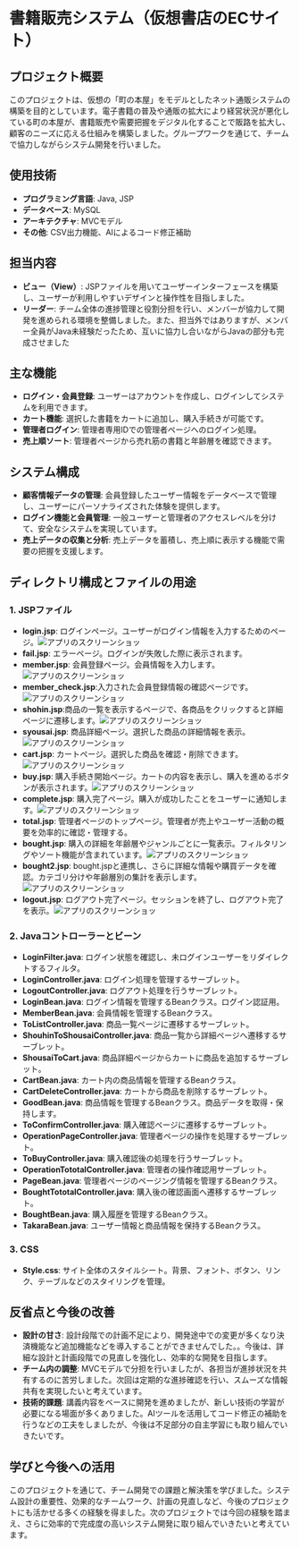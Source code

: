 # 書籍販売システム（仮想書店のECサイト）

## プロジェクト概要
このプロジェクトは、仮想の「町の本屋」をモデルとしたネット通販システムの構築を目的としています。電子書籍の普及や通販の拡大により経営状況が悪化している町の本屋が、書籍販売や需要把握をデジタル化することで販路を拡大し、顧客のニーズに応える仕組みを構築しました。グループワークを通じて、チームで協力しながらシステム開発を行いました。

## 使用技術
- **プログラミング言語**: Java, JSP
- **データベース**: MySQL
- **アーキテクチャ**: MVCモデル
- **その他**: CSV出力機能、AIによるコード修正補助

## 担当内容
- **ビュー（View）**: JSPファイルを用いてユーザーインターフェースを構築し、ユーザーが利用しやすいデザインと操作性を目指しました。
- **リーダー**: チーム全体の進捗管理と役割分担を行い、メンバーが協力して開発を進められる環境を整備しました。また、担当外ではありますが、メンバー全員がJava未経験だったため、互いに協力し合いながらJavaの部分も完成させました
  
## 主な機能
- **ログイン・会員登録**: ユーザーはアカウントを作成し、ログインしてシステムを利用できます。
- **カート機能**: 選択した書籍をカートに追加し、購入手続きが可能です。
- **管理者ログイン**: 管理者専用IDでの管理者ページへのログイン処理。
- **売上順ソート**: 管理者ページから売れ筋の書籍と年齢層を確認できます。

## システム構成
- **顧客情報データの管理**: 会員登録したユーザー情報をデータベースで管理し、ユーザーにパーソナライズされた体験を提供します。
- **ログイン機能と会員管理**: 一般ユーザーと管理者のアクセスレベルを分けて、安全なシステムを実現しています。
- **売上データの収集と分析**: 売上データを蓄積し、売上順に表示する機能で需要の把握を支援します。

## ディレクトリ構成とファイルの用途

### 1. **JSPファイル**
   - **login.jsp**: ログインページ。ユーザーがログイン情報を入力するためのページ。![アプリのスクリーンショッ](ec_takara/src/main/webapp/image/image1.png)
   - **fail.jsp**: エラーページ。ログインが失敗した際に表示されます。
   - **member.jsp**: 会員登録ページ。会員情報を入力します。![アプリのスクリーンショッ](ec_takara/src/main/webapp/image/image2.png)
   - **member_check.jsp**:入力された会員登録情報の確認ページです。![アプリのスクリーンショッ](ec_takara/src/main/webapp/image/image3.png)
   - **shohin.jsp**:商品の一覧を表示するページで、各商品をクリックすると詳細ページに遷移します。![アプリのスクリーンショッ](ec_takara/src/main/webapp/image/image4.png)
   - **syousai.jsp**: 商品詳細ページ。選択した商品の詳細情報を表示。![アプリのスクリーンショッ](ec_takara/src/main/webapp/image/image5.png)
   - **cart.jsp**: カートページ。選択した商品を確認・削除できます。![アプリのスクリーンショッ](ec_takara/src/main/webapp/image/image6.png)
   - **buy.jsp**: 購入手続き開始ページ。カートの内容を表示し、購入を進めるボタンが表示されます。![アプリのスクリーンショッ](ec_takara/src/main/webapp/image/image7.png)
   - **complete.jsp**: 購入完了ページ。購入が成功したことをユーザーに通知します。![アプリのスクリーンショッ](ec_takara/src/main/webapp/image/image8.png)
   - **total.jsp**: 管理者ページのトップページ。管理者が売上やユーザー活動の概要を効率的に確認・管理する。
   - **bought.jsp**: 購入の詳細を年齢層やジャンルごとに一覧表示。フィルタリングやソート機能が含まれています。![アプリのスクリーンショッ](ec_takara/src/main/webapp/image/image10.png)
   - **bought2.jsp**: bought.jspと連携し、さらに詳細な情報や購買データを確認。カテゴリ分けや年齢層別の集計を表示します。![アプリのスクリーンショッ](ec_takara/src/main/webapp/image/image11.png)
   - **logout.jsp**: ログアウト完了ページ。セッションを終了し、ログアウト完了を表示。![アプリのスクリーンショッ](ec_takara/src/main/webapp/image/image9.png)
### 2. **Javaコントローラーとビーン**
   - **LoginFilter.java**: ログイン状態を確認し、未ログインユーザーをリダイレクトするフィルタ。
   - **LoginController.java**: ログイン処理を管理するサーブレット。
   - **LogoutController.java**: ログアウト処理を行うサーブレット。
   - **LoginBean.java**: ログイン情報を管理するBeanクラス。ログイン認証用。
   - **MemberBean.java**: 会員情報を管理するBeanクラス。
   - **ToListController.java**: 商品一覧ページに遷移するサーブレット。
   - **ShouhinToShousaiController.java**: 商品一覧から詳細ページへ遷移するサーブレット。
   - **ShousaiToCart.java**: 商品詳細ページからカートに商品を追加するサーブレット。
   - **CartBean.java**: カート内の商品情報を管理するBeanクラス。
   - **CartDeleteController.java**: カートから商品を削除するサーブレット。
   - **GoodBean.java**: 商品情報を管理するBeanクラス。商品データを取得・保持します。
   - **ToConfirmController.java**: 購入確認ページに遷移するサーブレット。
   - **OperationPageController.java**: 管理者ページの操作を処理するサーブレット。
   - **ToBuyController.java**: 購入確認後の処理を行うサーブレット。
   - **OperationTototalController.java**: 管理者の操作確認用サーブレット。
   - **PageBean.java**: 管理者ページのページング情報を管理するBeanクラス。
   - **BoughtTototalController.java**: 購入後の確認画面へ遷移するサーブレット。
   - **BoughtBean.java**: 購入履歴を管理するBeanクラス。
   - **TakaraBean.java**: ユーザー情報と商品情報を保持するBeanクラス。
     
### 3. **CSS**
   - **Style.css**: サイト全体のスタイルシート。背景、フォント、ボタン、リンク、テーブルなどのスタイリングを管理。

## 反省点と今後の改善
- **設計の甘さ**: 設計段階での計画不足により、開発途中での変更が多くなり決済機能など追加機能などを導入することができませんでした。。今後は、詳細な設計と計画段階での見直しを強化し、効率的な開発を目指します。
- **チーム内の調整**: MVCモデルで分担を行いましたが、各担当が進捗状況を共有するのに苦労しました。次回は定期的な進捗確認を行い、スムーズな情報共有を実現したいと考えています。
- **技術的課題**: 講義内容をベースに開発を進めましたが、新しい技術の学習が必要になる場面が多くありました。AIツールを活用してコード修正の補助を行うなどの工夫をしましたが、今後は不足部分の自主学習にも取り組んでいきたいです。

## 学びと今後への活用
このプロジェクトを通じて、チーム開発での課題と解決策を学びました。システム設計の重要性、効果的なチームワーク、計画の見直しなど、今後のプロジェクトにも活かせる多くの経験を得ました。次のプロジェクトでは今回の経験を踏まえ、さらに効率的で完成度の高いシステム開発に取り組んでいきたいと考えています。

